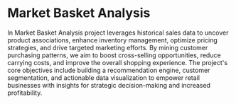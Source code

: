 # Market Basket Analysis
In Market Basket Analysis project leverages historical sales data to uncover product associations, enhance inventory management, optimize pricing strategies, and drive targeted marketing efforts. By mining customer purchasing patterns, we aim to boost cross-selling opportunities, reduce carrying costs, and improve the overall shopping experience. The project's core objectives include building a recommendation engine, customer segmentation, and actionable data visualization to empower retail businesses with insights for strategic decision-making and increased profitability.
